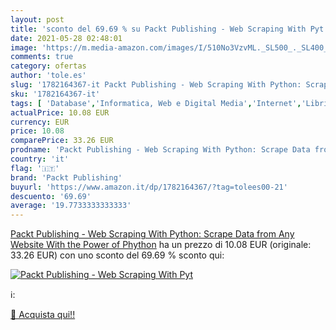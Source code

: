 ```yaml
---
layout: post
title: 'sconto del 69.69 % su Packt Publishing - Web Scraping With Pyt  '
date: 2021-05-28 02:48:01
image: 'https://m.media-amazon.com/images/I/510No3VzvML._SL500_._SL400_.jpg'
comments: true
category: ofertas
author: 'tole.es'
slug: '1782164367-it Packt Publishing - Web Scraping With Python: Scrape Data...'
sku: '1782164367-it'
tags: [ 'Database','Informatica, Web e Digital Media','Internet','Libri','Programmazione','packt publishing', ]
actualPrice: 10.08 EUR
currency: EUR
price: 10.08
comparePrice: 33.26 EUR
prodname: 'Packt Publishing - Web Scraping With Python: Scrape Data from Any Website With the Power of Phython'
country: 'it'
flag: '🇮🇹'
brand: 'Packt Publishing'
buyurl: 'https://www.amazon.it/dp/1782164367/?tag=tolees00-21'
descuento: '69.69'
average: '19.7733333333333'
---
```


[Packt Publishing - Web Scraping With Python: Scrape Data from Any Website With the Power of Phython](https://www.amazon.it/dp/1782164367/?tag=tolees00-21) ha un prezzo di 10.08 EUR (originale: 33.26 EUR) con uno sconto del 69.69 % sconto qui:

[![Packt Publishing - Web Scraping With Pyt](https://m.media-amazon.com/images/I/510No3VzvML._SL500_._SL400_.jpg)](https://www.amazon.it/dp/1782164367/?tag=tolees00-21)

ℹ️:


[🛒 Acquista qui!!](https://www.amazon.it/dp/1782164367/?tag=tolees00-21)
